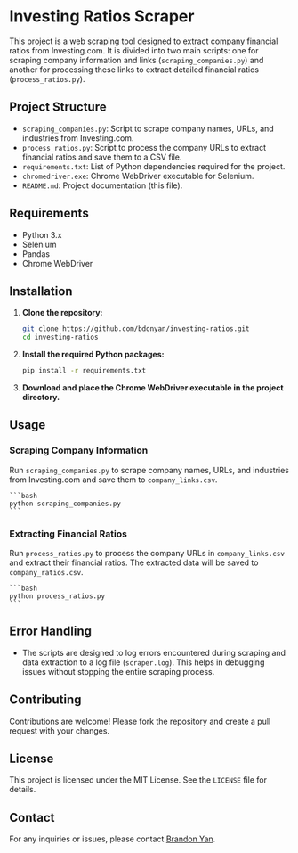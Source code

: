 # Investing Ratios Scraper

This project is a web scraping tool designed to extract company financial ratios from Investing.com. It is divided into two main scripts: one for scraping company information and links (`scraping_companies.py`) and another for processing these links to extract detailed financial ratios (`process_ratios.py`).

## Project Structure

- `scraping_companies.py`: Script to scrape company names, URLs, and industries from Investing.com.
- `process_ratios.py`: Script to process the company URLs to extract financial ratios and save them to a CSV file.
- `requirements.txt`: List of Python dependencies required for the project.
- `chromedriver.exe`: Chrome WebDriver executable for Selenium.
- `README.md`: Project documentation (this file).

## Requirements

- Python 3.x
- Selenium
- Pandas
- Chrome WebDriver

## Installation

1. **Clone the repository:**

    ```bash
    git clone https://github.com/bdonyan/investing-ratios.git
    cd investing-ratios
    ```

2. **Install the required Python packages:**

    ```bash
    pip install -r requirements.txt
    ```

3. **Download and place the Chrome WebDriver executable in the project directory.**

## Usage

### Scraping Company Information

Run `scraping_companies.py` to scrape company names, URLs, and industries from Investing.com and save them to `company_links.csv`.

    ```bash
    python scraping_companies.py
    ```

### Extracting Financial Ratios

Run `process_ratios.py` to process the company URLs in `company_links.csv` and extract their financial ratios. The extracted data will be saved to `company_ratios.csv`.

    ```bash
    python process_ratios.py
    ```

## Error Handling

- The scripts are designed to log errors encountered during scraping and data extraction to a log file (`scraper.log`). This helps in debugging issues without stopping the entire scraping process.

## Contributing

Contributions are welcome! Please fork the repository and create a pull request with your changes.

## License

This project is licensed under the MIT License. See the `LICENSE` file for details.

## Contact

For any inquiries or issues, please contact [Brandon Yan](mailto:branyan@seas.upenn.edu).
